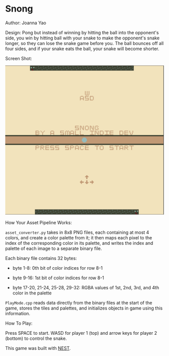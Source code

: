 # Snong

Author: Joanna Yao

Design: Pong but instead of winning by hitting the ball into the opponent's side, you win by hitting ball with your snake to make the opponent's snake longer, so they can lose the snake game before you. The ball bounces off all four sides, and if your snake eats the ball, your snake will become shorter.

Screen Shot:

![Screen Shot](screenshot.png)

How Your Asset Pipeline Works: 

`asset_converter.py` takes in 8x8 PNG files, each containing at most 4 colors, and create a color palette from it; it then maps each pixel to the index of the corresponding color in its palette, and writes the index and palette of each image to a separate binary file. 

Each binary file contains 32 bytes: 

- byte 1-8: 0th bit of color indices for row 8-1

- byte 9-16: 1st bit of color indices for row 8-1

- byte 17-20, 21-24, 25-28, 29-32: RGBA values of 1st, 2nd, 3rd, and 4th color in the palette

`PlayMode.cpp` reads data directly from the binary files at the start of the game, stores the tiles and palettes, and initializes objects in game using this information.

How To Play:

Press SPACE to start. WASD for player 1 (top) and arrow keys for player 2 (bottom) to control the snake.

This game was built with [NEST](NEST.md).

